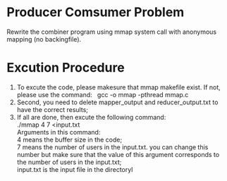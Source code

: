 # Producer Comsumer Problem
Rewrite the combiner program using mmap system call with anonymous mapping (no backingfile).

# Excution Procedure
1.  To excute the code, please makesure that mmap makefile exist. If not, please use the command:  
    gcc -o mmap -pthread mmap.c   
2.  Second, you need to delete mapper_output and reducer_output.txt to have the correct results;  
3.  If all are done, then excute the following command:  
    ./mmap 4 7 <input.txt  
    Arguments in this command:  
    4 means the buffer size in the code;  
    7 means the number of users in the input.txt. you can change this number but make sure that the value of this argument corresponds to       the number of users in the  input.txt;  
    input.txt is the input file in the directoryl  
